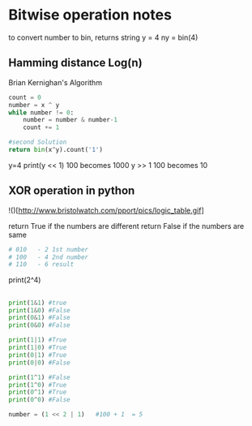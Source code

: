 # Bitwise operation notes

to convert number to bin, returns string
y = 4
ny = bin(4)

## Hamming distance Log(n)
Brian Kernighan's Algorithm
```python
count = 0
number = x ^ y
while number != 0:
    number = number & number-1
    count += 1

#second Solution
return bin(x^y).count('1')
```

y=4
print(y << 1)
100 becomes 1000
y >> 1
100 becomes 10


## XOR operation in python

!()[http://www.bristolwatch.com/pport/pics/logic_table.gif]

return True if the numbers are different
return False if the numbers are same

```python
# 010   - 2 1st number
# 100   - 4 2nd number
# 110   - 6 result
```
print(2^4)
##

```python
print(1&1) #true
print(1&0) #False
print(0&1) #False
print(0&0) #False

print(1|1) #True
print(1|0) #True
print(0|1) #True
print(0|0) #False

print(1^1) #False
print(1^0) #True
print(0^1) #True
print(0^0) #False
```

```python
number = (1 << 2 | 1)   #100 + 1  = 5
```
